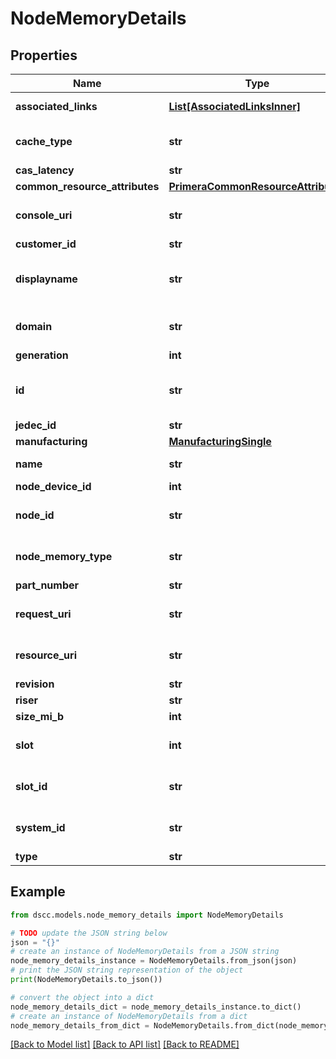 # NodeMemoryDetails


## Properties

Name | Type | Description | Notes
------------ | ------------- | ------------- | -------------
**associated_links** | [**List[AssociatedLinksInner]**](AssociatedLinksInner.md) | Associated Links Details | [optional] 
**cache_type** | **str** | Type of the cache memory is used for | [optional] 
**cas_latency** | **str** | CAS latency | [optional] 
**common_resource_attributes** | [**PrimeraCommonResourceAttributes**](PrimeraCommonResourceAttributes.md) |  | [optional] 
**console_uri** | **str** | consoleUri for detailed storage object | [optional] 
**customer_id** | **str** | customerId | [optional] 
**displayname** | **str** | Name to be used for display purposes | [optional] 
**domain** | **str** | Domain that the resource belongs to | [optional] 
**generation** | **int** | generation | [optional] 
**id** | **str** | UUID string uniquely identifying the node object. | [optional] 
**jedec_id** | **str** | JEDEC ID | [optional] 
**manufacturing** | [**ManufacturingSingle**](ManufacturingSingle.md) |  | [optional] 
**name** | **str** | Name of the resource. | [optional] 
**node_device_id** | **int** | ID of the node | [optional] 
**node_id** | **str** | Unique Identifier of the node. | [optional] 
**node_memory_type** | **str** | Type of the physical memory | [optional] 
**part_number** | **str** | Part number | [optional] 
**request_uri** | **str** | requestUri for detailed node memory object | [optional] 
**resource_uri** | **str** | resourceUri for detailed node memory object | [optional] 
**revision** | **str** | Revision | [optional] 
**riser** | **str** | Riser | [optional] 
**size_mi_b** | **int** | Size in MiB | [optional] 
**slot** | **int** | Slot of the node physical memory | [optional] 
**slot_id** | **str** | Slot ID of the node physical memory | [optional] 
**system_id** | **str** | SystemId/Serial Number  of the array. | [optional] 
**type** | **str** | type | [optional] 

## Example

```python
from dscc.models.node_memory_details import NodeMemoryDetails

# TODO update the JSON string below
json = "{}"
# create an instance of NodeMemoryDetails from a JSON string
node_memory_details_instance = NodeMemoryDetails.from_json(json)
# print the JSON string representation of the object
print(NodeMemoryDetails.to_json())

# convert the object into a dict
node_memory_details_dict = node_memory_details_instance.to_dict()
# create an instance of NodeMemoryDetails from a dict
node_memory_details_from_dict = NodeMemoryDetails.from_dict(node_memory_details_dict)
```
[[Back to Model list]](../README.md#documentation-for-models) [[Back to API list]](../README.md#documentation-for-api-endpoints) [[Back to README]](../README.md)



